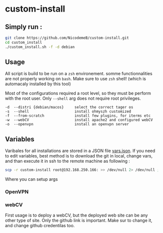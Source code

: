 # custom-install

## Simply run :
<!--sh -c "$(curl -fsSL https://raw.githubusercontent.com/NicodemeB/custom-install/master/custom_install.sh)"-->
```bash
git clone https://github.com/NicodemeB/custom-install.git
cd custom_install 
./custom_install.sh -f -d debian
```
## Usage

All script is build to be run on a `zsh` environement. somme functionnalities are not properly working on `bash`. Make sure to use `zsh` shell! (which is automacaly installed by this tool)

Most of the configurations required a root level, so they must be perform with the root user. Only `--shell` arg does not require root privileges.

```help
-d  --distri {debian/macos}		select the correct tager os
-s  --shell						install ohmyszh customized
-f  --from-scratch 				install few plugins, for iterms etc
-w	--webCV						install apache2 and configured webCV
-o	--openvpn					install an openvpn server
```

<!--
### debian - from scratch 
```bash
curl https://raw.githubusercontent.com/NicodemeB/custom-install/master/custom_install.sh | bash --from-scratch --distri debian
```

### macos - from scratch 
```bash
curl https://raw.githubusercontent.com/NicodemeB/custom-install/master/custom_install.sh | bash --from-scratch --distri macos
```

sh -c "$(wget https://raw.githubusercontent.com/NicodemeB/custom-install/master/custom_install.sh -O -)"-->


## Variables 
Varibales for all installations are stored in a JSON file [vars.json](vars.json). If you need to edit variables, best method is to download the git in local, change vars, and than execute it in ssh to the remote machine as following :

```bash
scp -r custom-install root@192.168.250.166: >> /dev/null 2> /dev/null ; ssh root@192.168.250.166 'cd ~/custom-install ; echo y |./custom_install.sh'
```

Where you can setup args

### OpenVPN


### webCV 

First usage is to deploy a webCV, but the deployed web site can be any other type of site. Only the github link is important. Make sur to change it, and change github credentilas too.



